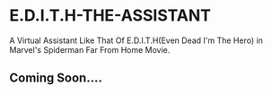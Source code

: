 # E.D.I.T.H-THE-ASSISTANT
A Virtual Assistant Like That Of E.D.I.T.H(Even Dead I'm The Hero) in Marvel's Spiderman Far From Home Movie.


## Coming Soon....
